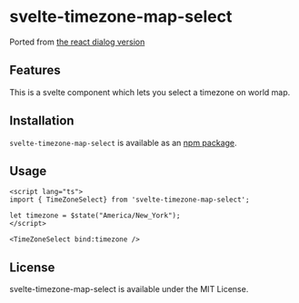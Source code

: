 # svelte-timezone-map-select

Ported from [the react dialog version](https://gitlab.com/kmiyashita/react-timezone-map-select)

## Features

This is a svelte component which lets you select a timezone on world map.

## Installation

`svelte-timezone-map-select` is available as an [npm package](https://www.npmjs.com/package/react-timezone-map-select).

## Usage

```svelte
<script lang="ts">
import { TimeZoneSelect} from 'svelte-timezone-map-select';

let timezone = $state("America/New_York");
</script>

<TimeZoneSelect bind:timezone />
```

## License

svelte-timezone-map-select is available under the MIT License.
